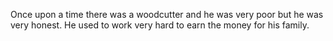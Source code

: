 Once upon a time there was a woodcutter and he was very poor but he was very honest. He used to work very hard to earn the money for his family.